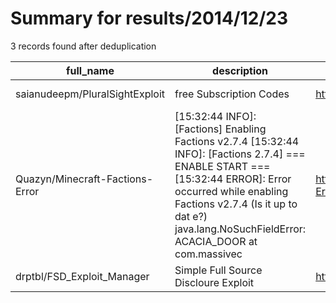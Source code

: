 
# Summary for results/2014/12/23
    
3 records found after deduplication

| full_name | description | html_url | matched_list | matched_count | pushed_at | size | stargazers_count | language | forks_count | vul_ids |
|---------------------------------|------------------------------------------------------------------------------------------------------------------------------------------------------------------------------------------------------------------------------------------------------------------|----------------------------------------------------|----------------|-----------------|---------------------------|--------|--------------------|------------|---------------|-----------|
| saianudeepm/PluralSightExploit | free Subscription Codes | https://github.com/saianudeepm/PluralSightExploit | ['exploit'] | 1 | 2014-12-23 20:29:32+00:00 | 172 | 0 | Java | 0 | [] |
| Quazyn/Minecraft-Factions-Error | [15:32:44 INFO]: [Factions] Enabling Factions v2.7.4 [15:32:44 INFO]: [Factions 2.7.4] === ENABLE START === [15:32:44 ERROR]: Error occurred while enabling Factions v2.7.4 (Is it up to dat e?) java.lang.NoSuchFieldError: ACACIA_DOOR at com.massivec | https://github.com/Quazyn/Minecraft-Factions-Error | ['rce'] | 1 | 2014-12-23 20:35:18+00:00 | 0 | 0 | nan | 0 | [] |
| drptbl/FSD_Exploit_Manager | Simple Full Source Discloure Exploit | https://github.com/drptbl/FSD_Exploit_Manager | ['exploit'] | 1 | 2014-12-23 17:52:40+00:00 | 128 | 0 | | 0 | [] |
